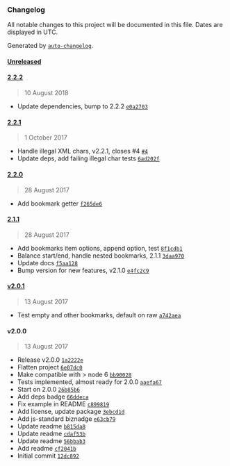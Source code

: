 ### Changelog

All notable changes to this project will be documented in this file. Dates are displayed in UTC.

Generated by [`auto-changelog`](https://github.com/CookPete/auto-changelog).

#### [Unreleased](https://github.com/doesdev/docxmarks/compare/2.2.2...HEAD)

#### [2.2.2](https://github.com/doesdev/docxmarks/compare/2.2.1...2.2.2)

> 10 August 2018

- Update dependencies, bump to 2.2.2 [`e0a2703`](https://github.com/doesdev/docxmarks/commit/e0a27035297afb9371ba118546b0aa83363471d4)

#### [2.2.1](https://github.com/doesdev/docxmarks/compare/2.2.0...2.2.1)

> 1 October 2017

- Handle illegal XML chars, v2.2.1, closes #4 [`#4`](https://github.com/doesdev/docxmarks/issues/4)
- Update deps, add failing illegal char tests [`6ad202f`](https://github.com/doesdev/docxmarks/commit/6ad202f30fc11a3ab20f64d1f52e5ce0365ca95e)

#### [2.2.0](https://github.com/doesdev/docxmarks/compare/2.1.1...2.2.0)

> 28 August 2017

- Add bookmark getter [`f265de6`](https://github.com/doesdev/docxmarks/commit/f265de675494d4360ce2f3bd97bb0c9ffdeb7222)

#### [2.1.1](https://github.com/doesdev/docxmarks/compare/v2.0.1...2.1.1)

> 28 August 2017

- Add bookmarks item options, append option, test [`8f1cdb1`](https://github.com/doesdev/docxmarks/commit/8f1cdb1d27eefb16b991927291200d1796d5ef96)
- Balance start/end, handle nested bookmarks, 2.1.1 [`3daa970`](https://github.com/doesdev/docxmarks/commit/3daa970803c3cdfcd9b8aedb7a12ac31aff8317d)
- Update docs [`f5aa128`](https://github.com/doesdev/docxmarks/commit/f5aa1281a141fae38cec3a56c31be5e90289412c)
- Bump version for new features, v2.1.0 [`e4fc2c9`](https://github.com/doesdev/docxmarks/commit/e4fc2c9aa657e610ec7bef755749f4bb0e69833d)

#### [v2.0.1](https://github.com/doesdev/docxmarks/compare/v2.0.0...v2.0.1)

> 13 August 2017

- Test empty and other bookmarks, default on raw [`a742aea`](https://github.com/doesdev/docxmarks/commit/a742aeaf003fe1e50cb9aad43f12ce54350e6fd6)

#### v2.0.0

> 13 August 2017

- Release v2.0.0 [`1a2222e`](https://github.com/doesdev/docxmarks/commit/1a2222ec937e018283e2c32f3da01d3fcf24820e)
- Flatten project [`6e07dc0`](https://github.com/doesdev/docxmarks/commit/6e07dc0436dce0ebeeceb72d918843b5cef7dfdd)
- Make compatible with > node 6 [`bb90028`](https://github.com/doesdev/docxmarks/commit/bb900285dd796e2abaa06cf845f4e9fc0f784acf)
- Tests implemented, almost ready for 2.0.0 [`aaefa67`](https://github.com/doesdev/docxmarks/commit/aaefa67da49a0fa3fba539adc2d09e410c3a7568)
- Start on 2.0.0 [`26b85b6`](https://github.com/doesdev/docxmarks/commit/26b85b6209dd3dcfd8c6a8c8ab6da16c47c613bf)
- Add deps badge [`66ddeca`](https://github.com/doesdev/docxmarks/commit/66ddecade259ab29490b675eb5c980612ed25fa9)
- Fix example in README [`c899819`](https://github.com/doesdev/docxmarks/commit/c899819067aa939dcf254cea486c618ab8b51e33)
- Add license, update package [`3ebcd1d`](https://github.com/doesdev/docxmarks/commit/3ebcd1dc9ffb21924f010ee5cf484999af47a46c)
- Add js-standard biznadge [`e63cb79`](https://github.com/doesdev/docxmarks/commit/e63cb79adea3e491593c47491106f93906f00d43)
- Update readme [`b815da8`](https://github.com/doesdev/docxmarks/commit/b815da818a1bf0912ee75113ea2a41a053a33074)
- Update readme [`cdaf53b`](https://github.com/doesdev/docxmarks/commit/cdaf53b549493d00ffb692872d502f50c668d483)
- Update readme [`56bbab3`](https://github.com/doesdev/docxmarks/commit/56bbab3930e72eabbf98c62085f818885f749918)
- Add readme [`cf2041b`](https://github.com/doesdev/docxmarks/commit/cf2041b38217af99b213516371243f00b07ab147)
- Initial commit [`12dc892`](https://github.com/doesdev/docxmarks/commit/12dc89294f34518eea7ed490337fa8a152c53092)
